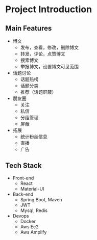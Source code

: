 # Project Introduction

## Main Features

- 博文
  - 发布，查看，修改，删除博文
  - 转发，评论，点赞博文
  - 搜索博文
  - 举报博文，设置博文可见范围
- 话题讨论
  - 话题热榜
  - 话题分类
  - 推荐（话题屏蔽）
- 朋友圈
  - 关注
  - 私信
  - 分组管理
  - 屏蔽
- 拓展
  - 统计粉丝信息
  - 直播
  - 广告

## Tech Stack

- Front-end
  - React
  - Material-UI
- Back-end
  - Spring Boot, Maven
  - JWT
  - Mysql, Redis
- Devops
  - Docker
  - Aws Ec2
  - Aws Amplify

